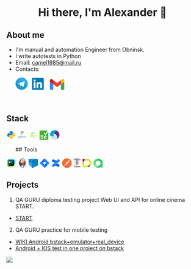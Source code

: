 <div align="center">
   <h1>
      Hi there, I'm Alexander 👋
   </h1>
</div>

<!--About me-->
## About me
- I'm manual and automation Engineer from Obninsk.
- I write autotests in Python
- Email: camel1985@mail.ru
- Contacts:

<p>
  &#8287;&#8287;&#8287;&#8287;&#8287;
  <a href="https://t.me/Alexander_Dulalaev"><img width="32px" alt="Telegram" title="Telegram" src="images/tg.png"/></a>
  &#8287;
  <a href="https://www.linkedin.com/in/alexander-dulalaev"><img width="35px" alt="LinkedIn" title="LinkedIn" src="images/linkedin.png/"></a>
  &#8287;
 <a href="mailto:camelclassik1985@gmail.com"><img width="38px" alt="Write me Email" title="Gmail" src="images/gmail.png"/></a>
  
<!--Stack and tools-->
&#8287;&#8287;&#8287;&#8287;&#8287;
## Stack
<p>
  <code><img width="5%" title="Python" src="images/python.png"></code>
  <code><img width="5%" title="Pytest" src="images/pytest.png"></code>
  <code><img width="5%" title="Selene" src="images/selene.png"></code>
  <code><img width="4.5%" title="Selenium" src="images/selenium.png"></code>
  <code><img width="5%" title="Appium" src="images/appium.svg"></code>
</p>
&#8287;&#8287;&#8287;&#8287;&#8287;
## Tools
<p>
  <code><img width="5%" title="Pycharm" src="images/intellij_pycharm.png"></code>
  <code><img width="5%" title="Jenkins" src="images/jenkins.png"></code>
  <code><img width="5%" title="Selenoid" src="images/selenoid.png"></code>
  <code><img width="5%" title="Jira" src="images/jira.png"></code>
  <code><img width="5%" title="Confluence" src="images/confluence.png"></code>
  <code><img width="5%" title="Postman" src="images/postman.png"></code>
  <code><img width="4%" title="Requests" src="images/requests.png"></code>
  <code><img width="5%" title="Allure Report" src="images/allure_report.png"></code>
  <code><img width="5%" title="Allure TestOps" src="images/allure_testops.png"></code>
</p>

<!--Projects-->

## Projects
1. QA GURU diploma testing project Web UI and API for online cinema START.
- [START](https://github.com/camelclassik85/qa_guru_python_diploma)
2. QA GURU practice for mobile testing 
- [WIKI Android bstack+emulator+real_device](https://github.com/camelclassik85/qa_guru_python_10_22_hw) 
- [Android + IOS test in one project on bstack](https://github.com/camelclassik85/qa_guru_python_10_21_hw)

![](https://github-profile-summary-cards.vercel.app/api/cards/stats?username=camelclassik85&theme=solarized_dark)
